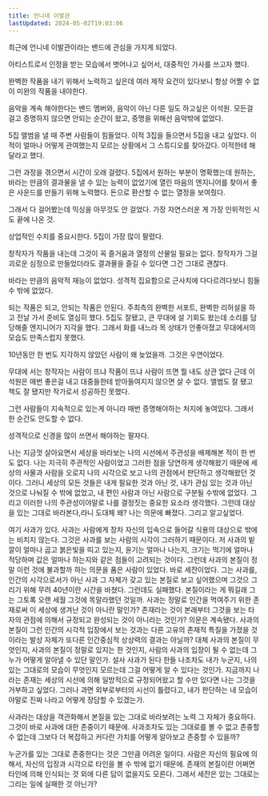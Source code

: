 ```yaml
---
title: 언니네 이발관
lastUpdated: 2024-05-02T19:03:06
---
```


최근에 언니네 이발관이라는 밴드에 관심을 가지게 되었다.

아티스트로서 인정을 받는 모습에서 벗어나고 싶어서,
대중적인 가사를 쓰고자 했다.

완벽한 작품을 내기 위해서 노력하고 싶은데
여러 제작 요건이 있다보니 항상 어쩔 수 없이 미완의 작품을 내야한다.

음악을 계속 해야한다는 밴드 멤버와, 음악이 아닌 다른 일도 하고싶은 이석원. 모든걸 걸고 증명하지 않으면 안되는 순간이 왔고, 증명을 위해선 음악밖에 없었다.

5집 앨범을 낼 때 주변 사람들이 힘들었다.
이적 3집을 들으면서 5집을 내고 싶었다.
이적이 얼마나 어떻게 관여했는지 모르는 상황에서 그 스튜디오를 찾아갔다. 이적한테 해달라고 했다.

그런 과정을 겪으면서 시간이 오래 걸렸다. 
5집에서 원하는 부분이 명확했는데 원하는, 바라는 만큼의 결과물을 낼 수 있는 능력이 없었기에 열린 마음의 엔지니어를 찾아서 좋은 사운드를 만들기 위해 노력했다. 돈으로 환산할 수 없는 열정을 보여줬다.

그래서 다 걸어봤는데 믹싱을 아무것도 안 걸었다.
가장 자연스러운 게 가장 인위적인 시도 끝에 나온 것.

상업적인 수치를 중요시한다. 5집이 가장 많이 팔렸다.

창작자가 작품을 내는데 그것이 꼭 즐거움과 열정의 산물일 필요는 없다. 창작자가 그걸 괴로운 심정으로 만들었더라도 결과물을 즐길 수 있다면 그건 그대로 괜찮다.

바라는 만큼의 음악적 재능이 없었다. 성격적 집요함으로 근사치에 다다르려다보니 힘들 수 밖에 없었다.

되는 작품은 되고, 안되는 작품은 안된다.
주최측의 완벽한 서포트, 완벽한 리허설을 하고 전날 가서 준비도 열심히 했다. 5집도 잘됐고, 큰 무대에 설 기회도 왔는데 소리를 담당해줄 엔지니어가 지각을 했다. 그래서 화를 내느라 목 상태가 안좋아졌고 무대에서의 모습도 만족스럽지 못했다.

10년동안 한 번도 지각하지 않았던 사람이 왜 늦었을까. 그것은 우연이었다.

무대에 서는 창작자는 사람이 뜨냐 작품이 뜨냐
사람이 뜨면 뭘 내도 상관 없다
근데 이석원은 매번 좋은걸 내고 대중들한테 받아들여지지 않으면 살 수 없다. 앨범도 잘 됐고 책도 잘 됐지만 작가로서 성공하진 못했다.

그런 사람들이 지속적으로 있는게 아니라 매번 증명해야하는 처지에 놓여있다. 그래서 한 순간도 안도할 수 없다.

성격적으로 신경을 많이 쓰면서 해야하는 팔자다.




나는 지금껏 살아요면서 세상을 바라보는 나의 시선에서 주관성을 배제해본 적이 한 번도 없다. 나는 지극히 주관적인 사람이었고 그러한 점을 당연하게 생각해왔기 때문에 세상의 사물과 사람을 오로지 나의 시각으로 보고 나의 관점에서 판단하고 생각해왔던 것이다. 그러니 세상의 모든 것들은 내게 필요한 것과 아닌 것, 내가 관심 있는 것과 아닌 것으로 나눠질 수 밖에 없었고, 내 편인 사람과 아닌 사람으로 구분될 수밖에 없었다. 그리고 이러한 나의 주관성이야말로 나를 결정짓는 중요한 요소라 생각했다.
그런데 대상을 있는 그대로 바라본다,라니 도대체 왜? 나는 의문에 빠졌다. 그리고 알고싶었다.

여기 사과가 있다. 사과는 사람에게 장차 자신의 입속으로 들어갈 식용의 대상으로 밖에는 비치지 않는다. 그것은 사과를 보는 사람의 시각이 그러하기 때문이다. 저 사과의 빝깔이 얼마나 곱고 붉은빛을 띠고 있는지, 윤기는 얼마나 나는지, 크기는 먹기에 얼마나 적당하며 값은 얼마나 하는지와 같은 점들이 고려되는 것이다. 그런데 사과의 본질이 정말 이런 것에 불과할까 하는 의문을 품은 사람이 있었다. 바로 세잔이었다. 그는 사과를, 인간의 시각으로서가 아닌 사과 그 자체가 갖고 있는 본질로 보고 싶어했으며 그것으 그리기 위해 무려 40년이란 시간을 바쳤다. 그런데도 실패했다. 본질이라는 게 뭐길래 그는 그토록 오랜 세월 그것에 목말라했던 것일까. 사과는 정말로 인간을 먹여주기 위한 존재로써 이 세상에 생겨난 것이 아니란 말인가? 존재라는 것이 본래부터 그것을 보는 타자의 관점에 의해서 규정되고 완성되는 것이 아니라는 것인가?
의문은 계속됐다.
사과의 본질이 그런 인간의 시각적 입장에서 보는 것과는 다른 고유의 존재적 특질을 가졌을 것이라는 발상 자체가 또다른 인간중심적 상상력의 결과는 아닐까? 대체 사과의 본질이 무엇인지, 사과의 본질이 정말로 있지는 한 것인지, 사람의 사과의 입장이 될 수 없는데 그 누가 어떻게 알아낼 수 있단 말인가. 설사 사과가 된다 한들 나조차도 내가 누군지, 나의 있는 그대로의 모습이 무엇인지 모르는데 그걸 어떻게 알 수 있다는 것인가.
지금까지 나라는 존재는 세상의 시선에 의해 일방적으로 규정되어왔고 할 수만 있다면 나는 그것을 거부하고 싶었다. 그러나 과면 외부로부터의 시선이 틀렸다고, 내가 판단하는 내 모습이야말로 진짜 나라고 어떻게 장담할 수 있겠는가. 

사과라는 대상을 객관화해서 본질을 있는 그대로 바라보려는 노력 그 자체가 중요하다. 그것이 바로 사과에 대한 존중이기 때문에. 사과조차도 있는 그대로를 볼 수 없고 존중할 수 없는데 그보다 더 복잡하고 커다란 가치를 어떻게 알아보고 존중할 수 있을까?

누군가를 있는 그대로 존중한다는 것은 그만큼 어려운 일이다. 사람은 자신의 필요에 의해서, 자신의 입장과 시각으로 타인을 볼 수 밖에 없기 때문에. 존재의 본질이란 어쩌면 타인에 의해 인식되는 것 외에 다른 답이 없을지도 모른다. 그래서 세잔은 있는 그대로는 그리는 일에 실패한 것 아닌가?